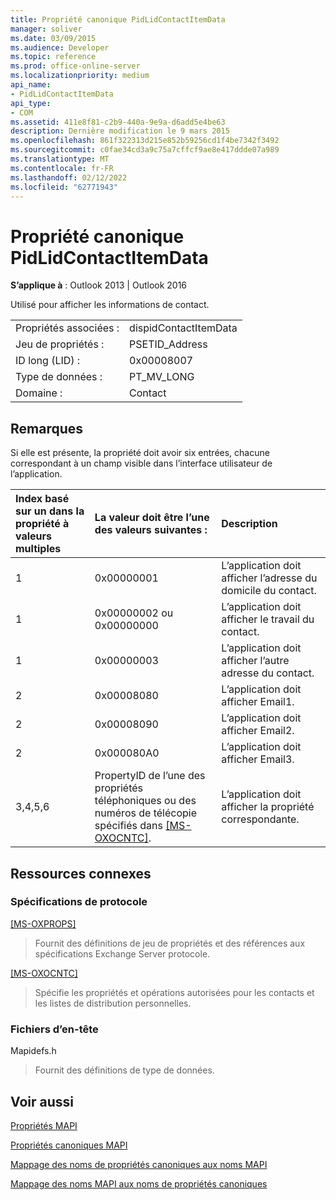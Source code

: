 ```yaml
---
title: Propriété canonique PidLidContactItemData
manager: soliver
ms.date: 03/09/2015
ms.audience: Developer
ms.topic: reference
ms.prod: office-online-server
ms.localizationpriority: medium
api_name:
- PidLidContactItemData
api_type:
- COM
ms.assetid: 411e8f81-c2b9-440a-9e9a-d6add5e4be63
description: Dernière modification le 9 mars 2015
ms.openlocfilehash: 861f322313d215e852b59256cd1f4be7342f3492
ms.sourcegitcommit: c0fae34cd3a9c75a7cffcf9ae8e417ddde07a989
ms.translationtype: MT
ms.contentlocale: fr-FR
ms.lasthandoff: 02/12/2022
ms.locfileid: "62771943"
---
```

# <a name="pidlidcontactitemdata-canonical-property"></a>Propriété canonique PidLidContactItemData

  
  
**S’applique à** : Outlook 2013 | Outlook 2016 
  
Utilisé pour afficher les informations de contact.
  
|||
|:-----|:-----|
|Propriétés associées :  <br/> |dispidContactItemData  <br/> |
|Jeu de propriétés :  <br/> |PSETID_Address  <br/> |
|ID long (LID) :  <br/> |0x00008007  <br/> |
|Type de données :  <br/> |PT_MV_LONG  <br/> |
|Domaine :  <br/> |Contact  <br/> |
   
## <a name="remarks"></a>Remarques

Si elle est présente, la propriété doit avoir six entrées, chacune correspondant à un champ visible dans l’interface utilisateur de l’application.
  
|**Index basé sur un dans la propriété à valeurs multiples**|**La valeur doit être l’une des valeurs suivantes :**|**Description**|
|:-----|:-----|:-----|
|1  <br/> |0x00000001  <br/> |L’application doit afficher l’adresse du domicile du contact. |
|1  <br/> |0x00000002 ou 0x00000000  <br/> |L’application doit afficher le travail du contact. |
|1  <br/> |0x00000003  <br/> |L’application doit afficher l’autre adresse du contact. |
|2  <br/> |0x00008080  <br/> |L’application doit afficher Email1. |
|2  <br/> |0x00008090  <br/> |L’application doit afficher Email2. |
|2  <br/> |0x000080A0  <br/> |L’application doit afficher Email3. |
|3,4,5,6  <br/> |PropertyID de l’une des propriétés téléphoniques ou des numéros de télécopie spécifiés dans [[MS-OXOCNTC]](https://msdn.microsoft.com/library/9b636532-9150-4836-9635-9c9b756c9ccf%28Office.15%29.aspx). |L’application doit afficher la propriété correspondante. |
   
## <a name="related-resources"></a>Ressources connexes

### <a name="protocol-specifications"></a>Spécifications de protocole

[[MS-OXPROPS]](https://msdn.microsoft.com/library/f6ab1613-aefe-447d-a49c-18217230b148%28Office.15%29.aspx)
  
> Fournit des définitions de jeu de propriétés et des références aux spécifications Exchange Server protocole.
    
[[MS-OXOCNTC]](https://msdn.microsoft.com/library/9b636532-9150-4836-9635-9c9b756c9ccf%28Office.15%29.aspx)
  
> Spécifie les propriétés et opérations autorisées pour les contacts et les listes de distribution personnelles.
    
### <a name="header-files"></a>Fichiers d’en-tête

Mapidefs.h
  
> Fournit des définitions de type de données.
    
## <a name="see-also"></a>Voir aussi



[Propriétés MAPI](mapi-properties.md)
  
[Propriétés canoniques MAPI](mapi-canonical-properties.md)
  
[Mappage des noms de propriétés canoniques aux noms MAPI](mapping-canonical-property-names-to-mapi-names.md)
  
[Mappage des noms MAPI aux noms de propriétés canoniques](mapping-mapi-names-to-canonical-property-names.md)


